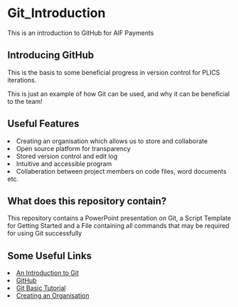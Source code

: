 # Git_Introduction
<!DOCTYPE html>
<html>
<head>
This is an introduction to GitHub for AIF Payments
</head>
<body>
<h2>Introducing GitHub</h2>
<p>This is the basis to some beneficial progress in version control for PLICS iterations.</p>
<p>This is just an example of how Git can be used, and why it can be beneficial to the team!</p>
<h2>Useful Features</h2>
<li>Creating an organisation which allows us to store and collaborate</li>
<li>Open source platform for transparency</li>
<li>Stored version control and edit log</li>
<li>Intuitive and accessible program</li>
<li>Collaberation between project members on code files, word documents etc.</li>
<h2>What does this repository contain?</h2>
<p>This repository contains a PowerPoint presentation on Git, a Script Template for Getting Started and a File containing all commands that may be required for using Git successfully</p>
<h2>Some Useful Links</h2>
<li> <a href="https://www.freecodecamp.org/news/what-is-git-and-how-to-use-it-c341b049ae61/">An Introduction to Git</a></li>
<li><a href="https://github.com/">GitHub</a></li>
<li><a href="https://www.w3schools.com/git/default.asp">Git Basic Tutorial</a></li>
<li><a href="https://docs.github.com/en/organizations"> Creating an Organisation</a></li>
</body>
</html>
